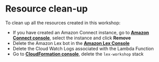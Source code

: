 # Resource clean-up

To clean up all the resources created in this workshop:

* If you have created an Amazon Connect instance, go to [**Amazon Connect console**](https://console.aws.amazon.com/connect/home), select the instance and click **Remove**
* Delete the Amazon Lex bot in the [**Amazon Lex Console**](https://console.aws.amazon.com/lex/home)
* Delete the Cloud Watch Logs associated with the Lambda Function
* Go to [**CloudFormation console**](https://console.aws.amazon.com/cloudformation/home), delete the `lex-workshop` stack